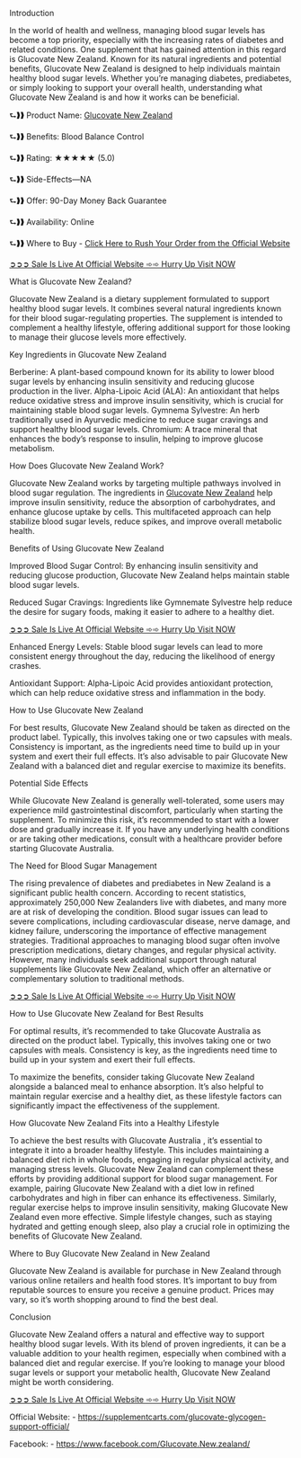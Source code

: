 Introduction

In the world of health and wellness, managing blood sugar levels has become a top priority, especially with the increasing rates of diabetes and related conditions. One supplement that has gained attention in this regard is Glucovate New Zealand. Known for its natural ingredients and potential benefits, Glucovate New Zealand is designed to help individuals maintain healthy blood sugar levels. Whether you’re managing diabetes, prediabetes, or simply looking to support your overall health, understanding what Glucovate New Zealand is and how it works can be beneficial.

⮑❱❱ Product Name: [Glucovate New Zealand](https://supplementcarts.com/glucovate-glycogen-support-official/)

⮑❱❱ Benefits: Blood Balance Control

⮑❱❱ Rating: ★★★★★ (5.0)

⮑❱❱ Side-Effects—NA

⮑❱❱ Offer: 90-Day Money Back Guarantee

⮑❱❱ Availability: Online

⮑❱❱ Where to Buy - [Click Here to Rush Your Order from the Official Website](https://www.facebook.com/Glucovate.New.zealand/)


[➲➲➲ Sale Is Live At Official Website ➾➾ Hurry Up Visit NOW](https://supplementcarts.com/glucovate-glycogen-support-official/)

What is Glucovate New Zealand?

Glucovate New Zealand is a dietary supplement formulated to support healthy blood sugar levels. It combines several natural ingredients known for their blood sugar-regulating properties. The supplement is intended to complement a healthy lifestyle, offering additional support for those looking to manage their glucose levels more effectively.

Key Ingredients in Glucovate New Zealand

Berberine: A plant-based compound known for its ability to lower blood sugar levels by enhancing insulin sensitivity and reducing glucose production in the liver.
Alpha-Lipoic Acid (ALA): An antioxidant that helps reduce oxidative stress and improve insulin sensitivity, which is crucial for maintaining stable blood sugar levels.
Gymnema Sylvestre: An herb traditionally used in Ayurvedic medicine to reduce sugar cravings and support healthy blood sugar levels.
Chromium: A trace mineral that enhances the body’s response to insulin, helping to improve glucose metabolism.

How Does Glucovate New Zealand Work?

Glucovate New Zealand works by targeting multiple pathways involved in blood sugar regulation. The ingredients in [Glucovate New Zealand](https://healthquerys.com/glucovate-glycogen-control-au/) help improve insulin sensitivity, reduce the absorption of carbohydrates, and enhance glucose uptake by cells. This multifaceted approach can help stabilize blood sugar levels, reduce spikes, and improve overall metabolic health.

Benefits of Using Glucovate New Zealand

Improved Blood Sugar Control: By enhancing insulin sensitivity and reducing glucose production, Glucovate New Zealand helps maintain stable blood sugar levels.

Reduced Sugar Cravings: Ingredients like Gymnemate Sylvestre help reduce the desire for sugary foods, making it easier to adhere to a healthy diet.

[➲➲➲ Sale Is Live At Official Website ➾➾ Hurry Up Visit NOW](https://supplementcarts.com/glucovate-glycogen-support-official/)

Enhanced Energy Levels: Stable blood sugar levels can lead to more consistent energy throughout the day, reducing the likelihood of energy crashes.

Antioxidant Support: Alpha-Lipoic Acid provides antioxidant protection, which can help reduce oxidative stress and inflammation in the body.

How to Use Glucovate New Zealand

For best results, Glucovate New Zealand should be taken as directed on the product label. Typically, this involves taking one or two capsules with meals. Consistency is important, as the ingredients need time to build up in your system and exert their full effects. It’s also advisable to pair Glucovate New Zealand with a balanced diet and regular exercise to maximize its benefits.

Potential Side Effects

While Glucovate New Zealand is generally well-tolerated, some users may experience mild gastrointestinal discomfort, particularly when starting the supplement. To minimize this risk, it’s recommended to start with a lower dose and gradually increase it. If you have any underlying health conditions or are taking other medications, consult with a healthcare provider before starting Glucovate Australia.

The Need for Blood Sugar Management

The rising prevalence of diabetes and prediabetes in New Zealand is a significant public health concern. According to recent statistics, approximately 250,000 New Zealanders live with diabetes, and many more are at risk of developing the condition. Blood sugar issues can lead to severe complications, including cardiovascular disease, nerve damage, and kidney failure, underscoring the importance of effective management strategies.
Traditional approaches to managing blood sugar often involve prescription medications, dietary changes, and regular physical activity. However, many individuals seek additional support through natural supplements like Glucovate New Zealand, which offer an alternative or complementary solution to traditional methods.

[➲➲➲ Sale Is Live At Official Website ➾➾ Hurry Up Visit NOW](https://supplementcarts.com/glucovate-glycogen-support-official/)

How to Use Glucovate New Zealand for Best Results

For optimal results, it’s recommended to take Glucovate Australia as directed on the product label. Typically, this involves taking one or two capsules with meals. Consistency is key, as the ingredients need time to build up in your system and exert their full effects.

To maximize the benefits, consider taking Glucovate New Zealand alongside a balanced meal to enhance absorption. It’s also helpful to maintain regular exercise and a healthy diet, as these lifestyle factors can significantly impact the effectiveness of the supplement.

How Glucovate New Zealand Fits into a Healthy Lifestyle

To achieve the best results with Glucovate Australia , it’s essential to integrate it into a broader healthy lifestyle. This includes maintaining a balanced diet rich in whole foods, engaging in regular physical activity, and managing stress levels. Glucovate New Zealand can complement these efforts by providing additional support for blood sugar management.
For example, pairing Glucovate New Zealand with a diet low in refined carbohydrates and high in fiber can enhance its effectiveness. Similarly, regular exercise helps to improve insulin sensitivity, making Glucovate New Zealand even more effective. Simple lifestyle changes, such as staying hydrated and getting enough sleep, also play a crucial role in optimizing the benefits of Glucovate New Zealand.

Where to Buy Glucovate New Zealand in New Zealand

Glucovate New Zealand is available for purchase in New Zealand through various online retailers and health food stores. It’s important to buy from reputable sources to ensure you receive a genuine product. Prices may vary, so it’s worth shopping around to find the best deal.

Conclusion

Glucovate New Zealand offers a natural and effective way to support healthy blood sugar levels. With its blend of proven ingredients, it can be a valuable addition to your health regimen, especially when combined with a balanced diet and regular exercise. If you’re looking to manage your blood sugar levels or support your metabolic health, Glucovate New Zealand might be worth considering.

[➲➲➲ Sale Is Live At Official Website ➾➾ Hurry Up Visit NOW](https://supplementcarts.com/glucovate-glycogen-support-official/)


Official Website: - https://supplementcarts.com/glucovate-glycogen-support-official/

Facebook: - https://www.facebook.com/Glucovate.New.zealand/


